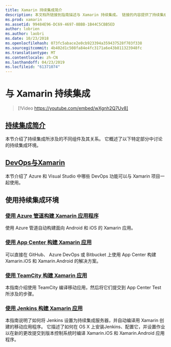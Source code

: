```yaml
---
title: Xamarin 持续集成简介
description: 本文档所链接到指南描述与 Xamarin 持续集成。 链接的内容提供了持续集成的概述，并讨论了应用中心的生成、 TeamCity 和 Jenkins。
ms.prod: xamarin
ms.assetid: 99484E96-DC69-4697-8BBB-1B44C5CBB5ED
author: lobrien
ms.author: laobri
ms.date: 10/23/2018
ms.openlocfilehash: 073fc5abace2e0cb923394a359437528f703f338
ms.sourcegitcommit: 4b402d1c508fa84e4fc3171a6e43b811323948fc
ms.translationtype: MT
ms.contentlocale: zh-CN
ms.lasthandoff: 04/23/2019
ms.locfileid: "61371074"
---
```

# <a name="continuous-integration-with-xamarin"></a>与 Xamarin 持续集成

> [!Video https://youtube.com/embed/wXgnh2Q7Uv8]

## <a name="introduction-to-continuous-integrationtoolsciintro-to-cimd"></a>[持续集成简介](~/tools/ci/intro-to-ci.md)

本节介绍了持续集成所涉及的不同组件及其关系。 它概述了以下特定部分中讨论的持续集成环境。

## <a name="devops-with-xamarintoolscidevopsmd"></a>[DevOps与Xamarin](~/tools/ci/devops.md)

本节介绍了 Azure 和 Visual Studio 中哪些 DevOps 功能可以与 Xamarin 项目一起使用。

## <a name="working-with-continuous-integration-environments"></a>使用持续集成环境

### <a name="build-xamarin-apps-with-azure-pipelineshttpsdocsmicrosoftcomazuredevopspipelineslanguagesxamarin"></a>[使用 Azure 管道构建 Xamarin 应用程序](https://docs.microsoft.com/azure/devops/pipelines/languages/xamarin/)

使用 Azure 管道自动构建面向 Android 和 iOS 的 Xamarin 应用。

### <a name="build-xamarin-apps-using-app-centerhttpsdocsmicrosoftcomappcenterbuildxamarin"></a>[使用 App Center 构建 Xamarin 应用](https://docs.microsoft.com/appcenter/build/xamarin/)

可以直接在 GitHub、 Azure DevOps 或 Bitbucket 上使用 App Center 构建 Xamarin.iOS 和 Xamarin.Android 的解决方案。

### <a name="build-xamarin-apps-with-teamcitytoolsciteamcitymd"></a>[使用 TeamCity 构建 Xamarin 应用](~/tools/ci/teamcity.md)

本指南介绍使用 TeamCity 编译移动应用，然后将它们提交到 App Center Test 所涉及的步骤。

### <a name="build-xamarin-apps-with-jenkinstoolscijenkins-walkthroughmd"></a>[使用 Jenkins 构建 Xamarin 应用](~/tools/ci/jenkins-walkthrough.md)

本指南说明了如何将 Jenkins 设置为持续集成服务器，并自动编译用 Xamarin 创建的移动应用程序。 它描述了如何在 OS X 上安装Jenkins、配置它，并设置作业以在新的更改提交到版本控制系统时编译 Xamarin.iOS 和 Xamarin.Android 应用程序。
